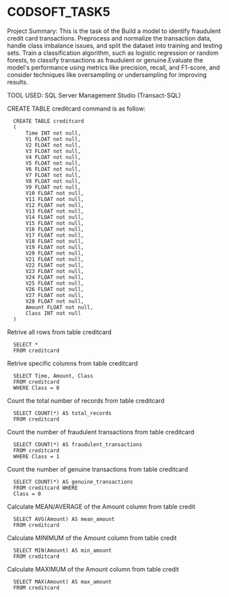 # CODSOFT_TASK5

Project Summary: This is the task of the  Build a model to identify fraudulent credit card transactions. Preprocess and normalize the transaction data, handle class imbalance issues, and split the dataset into training and testing sets. Train a classification algorithm, such as logistic regression or random forests, to classify transactions as fraudulent or genuine.Evaluate the model's performance using metrics like precision, recall, and F1-score, and consider techniques like oversampling or undersampling for improving results.


TOOL USED: SQL Server Management Studio (Transact-SQL)


CREATE TABLE creditcard command is as follow:
 
	  CREATE TABLE creditcard 
	  (
	      Time INT not null,
	      V1 FLOAT not null,
	      V2 FLOAT not null,
	      V3 FLOAT not null,
	      V4 FLOAT not null,
	      V5 FLOAT not null,
	      V6 FLOAT not null,
	      V7 FLOAT not null,
	      V8 FLOAT not null,
	      V9 FLOAT not null,
	      V10 FLOAT not null,
	      V11 FLOAT not null,
	      V12 FLOAT not null,
	      V13 FLOAT not null,
	      V14 FLOAT not null,
	      V15 FLOAT not null,
	      V16 FLOAT not null,
	      V17 FLOAT not null,
	      V18 FLOAT not null,
	      V19 FLOAT not null,
	      V20 FLOAT not null,
	      V21 FLOAT not null,
	      V22 FLOAT not null,
	      V23 FLOAT not null,
	      V24 FLOAT not null,
	      V25 FLOAT not null,
	      V26 FLOAT not null,
	      V27 FLOAT not null,
	      V28 FLOAT not null,
	      Amount FLOAT not null,
	      Class INT not null
	  )


Retrive all rows from table creditcard

	  SELECT * 
	  FROM creditcard


Retrive specific columns from table creditcard

	  SELECT Time, Amount, Class 
	  FROM creditcard
	  WHERE Class = 0


Count the total number of records from table creditcard

	  SELECT COUNT(*) AS total_records 
	  FROM creditcard


Count the number of fraudulent transactions from table creditcard

	  SELECT COUNT(*) AS fraudulent_transactions 
	  FROM creditcard 
	  WHERE Class = 1


Count the number of genuine transactions from table creditcard

	  SELECT COUNT(*) AS genuine_transactions 
	  FROM creditcard WHERE 
	  Class = 0


Calculate MEAN/AVERAGE of the Amount column from table credit

	  SELECT AVG(Amount) AS mean_amount
	  FROM creditcard


Calculate MINIMUM of the Amount column from table credit

	  SELECT MIN(Amount) AS min_amount
	  FROM creditcard


Calculate MAXIMUM of the Amount column from table credit

	  SELECT MAX(Amount) AS max_amount
	  FROM creditcard
	


